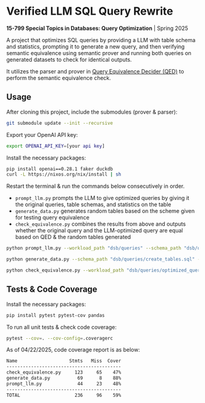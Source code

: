 # Verified LLM SQL Query Rewrite
**15-799 Special Topics in Databases: Query Optimization** | Spring 2025

A project that optimizes SQL queries by providing a LLM with table schema and statistics, prompting it to generate a new query, and then verifying semantic equivalence using semantic prover and running both queries on generated datasets to check for identical outputs.

It utilizes the parser and prover in [Query Equivalence Decider (QED)](https://github.com/qed-solver) to perform the semantic equivalence check.

## Usage
After cloning this project, include the submodules (prover & parser):
```sh
git submodule update --init --recursive
```

Export your OpenAI API key:
```sh
export OPENAI_API_KEY=[your api key]
```

Install the necessary packages:
```sh
pip install openai==0.28.1 faker duckdb
curl -L https://nixos.org/nix/install | sh
```

Restart the terminal & run the commands below consecutively in order.
- `prompt_llm.py` prompts the LLM to give optimized queries by giving it the original queries, table schemas, and statistics on the table
- `generate_data.py` generates random tables based on the scheme given for testing query equivalence
- `check_equivalence.py` combines the results from above and outputs whether the original query and the LLM-optimized query are equal based on QED & the random tables generated

```sh
python prompt_llm.py --workload_path "dsb/queries" --schema_path "dsb/queries/create_tables.sql" --stats_path "dsb/statistics.txt"
```

```sh
python generate_data.py --schema_path "dsb/queries/create_tables.sql" --output_path "data"
```

```sh
python check_equivalence.py --workload_path "dsb/queries/optimized_queries.txt" --schema_path "dsb/queries/create_tables.sql" --load_path "dsb/queries/load_tables.sql"
```

## Tests & Code Coverage
Install the necessary packages:
```sh
pip install pytest pytest-cov pandas
```

To run all unit tests & check code coverage:
```sh
pytest --cov=. --cov-config=.coveragerc
```

As of 04/22/2025, code coverage report is as below:
```sh
Name                   Stmts   Miss  Cover
------------------------------------------
check_equivalence.py     123     65    47%
generate_data.py          69      8    88%
prompt_llm.py             44     23    48%
------------------------------------------
TOTAL                    236     96    59%
```